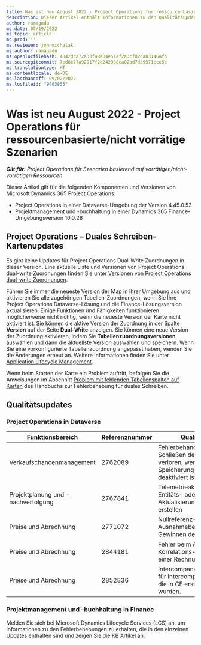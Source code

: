```yaml
---
title: Was ist neu August 2022 - Project Operations für ressourcenbasierte/nicht vorrätige Szenarien
description: Dieser Artikel enthält Informationen zu den Qualitätsupdates, die in der Version vom August 2022 von Microsoft Dynamics 365 Project Operations für ressourcenbasierte/nicht vorratsbasierte Szenarien zur Verfügung stehen.
author: ramagadu
ms.date: 07/19/2022
ms.topic: article
ms.prod: ''
ms.reviewer: johnmichalak
ms.author: ramagadu
ms.openlocfilehash: 4042dca72a33f48e04e51af2a3cfd2da83146afd
ms.sourcegitcommit: 7ed8e77a92917f2d242988ca02bd7de9571cce5e
ms.translationtype: HT
ms.contentlocale: de-DE
ms.lasthandoff: 09/02/2022
ms.locfileid: "9403855"
---
```

# <a name="whats-new-august-2022---project-operations-for-resourcenon-stocked-based-scenarios"></a>Was ist neu August 2022 - Project Operations für ressourcenbasierte/nicht vorrätige Szenarien

_**Gilt für:** Project Operations für Szenarien basierend auf vorrätigen/nicht-vorrätigen Ressourcen_

Dieser Artikel gilt für die folgenden Komponenten und Versionen von Microsoft Dynamics 365 Project Operations:

- Project Operations in einer Dataverse-Umgebung der Version 4.45.0.53
- Projektmanagement und -buchhaltung in einer Dynamics 365 Finance-Umgebungsversion 10.0.28

## <a name="project-operations-dual-write-maps-updates"></a>Project Operations – Duales Schreiben-Kartenupdates

Es gibt keine Updates für Project Operations Dual-Write Zuordnungen in dieser Version. Eine aktuelle Liste und Versionen von Project Operations dual-write Zuordnungen finden Sie unter [Versionen von Project Operations dual-write Zuordnungen](../environment/resource-dual-write-maps.md).

Führen Sie immer die neueste Version der Map in Ihrer Umgebung aus und aktivieren Sie alle zugehörigen Tabellen-Zuordnungen, wenn Sie Ihre Project Operations Dataverse-Lösung und die Finance-Lösungsversion aktualisieren. Einige Funktionen und Fähigkeiten funktionieren möglicherweise nicht richtig, wenn die neueste Version der Karte nicht aktiviert ist. Sie können die aktive Version der Zuordnung in der Spalte **Version** auf der Seite **Dual-Write** anzeigen. Sie können eine neue Version der Zuordnung aktivieren, indem Sie **Tabellenzuordnungsversionen** auswählen und dann die aktuellste Version auswählen und speichern. Wenn Sie eine vorkonfigurierte Tabellenzuordnung angepasst haben, wenden Sie die Änderungen erneut an. Weitere Informationen finden Sie unter [Application Lifecycle Management](/dynamics365/fin-ops-core/dev-itpro/data-entities/dual-write/app-lifecycle-management).

Wenn beim Starten der Karte ein Problem auftritt, befolgen Sie die Anweisungen im Abschnitt [Problem mit fehlenden Tabellenspalten auf Karten](/dynamics365/fin-ops-core/dev-itpro/data-entities/dual-write/dual-write-troubleshooting-finops-upgrades#missing-table-columns-issue-on-maps) des Handbuchs zur Fehlerbehebung für duales Schreiben.

## <a name="quality-updates"></a>Qualitätsupdates

### <a name="project-operations-on-dataverse"></a>Project Operations in Dataverse

| Funktionsbereich | Referenznummer | Qualitätsupdate |
| --- | --- | --- |
| Verkaufschancenmanagement | 2762089 | Fehlerbehandlung beim Schließen des Vertrags als verloren, wenn die automatische Speicherung in der Organisation deaktiviert ist.|
|Projektplanung und -nachverfolgung | 2767841 | Telemetrieaktualisierungsprojekt Entitäts- oder Aktualisierungsszenarien erstellen|
|Preise und Abrechnung | 2771072 | Nullreferenz-Ausnahmebehandlung beim Gewinnen des Angebots.|
|Preise und Abrechnung | 2844181 |Fehler beim Abrufen einer Korrelations-ID und Blockieren einer Rechnungserstellung.|
|Preise und Abrechnung | 2852836 | Intercompany-Ist-Werte fehlen für Intercompany-Ausgaben, die in CE erstellt und genehmigt wurden.|


### <a name="project-management-and-accounting-in-finance"></a>Projektmanagement und -buchhaltung in Finance

Melden Sie sich bei Microsoft Dynamics Lifecycle Services (LCS) an, um Informationen zu den Fehlerbehebungen zu erhalten, die in den einzelnen Updates enthalten sind und zeigen Sie die [KB Artikel](https://fix.lcs.dynamics.com/Issue/Details?bugId=694438) an.

